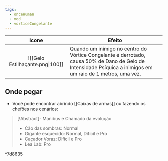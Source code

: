 ```yaml
---
tags:
  - onceHuman
  - mod
  - vorticeCongelante
---
```


|              Icone              | Efeito                                                          |
| :-----------------------------: | --------------------------------------------------------------- |
| ![[Gelo Estilhaçante.png\|100]] | Quando um inimigo no centro do Vórtice Congelante é derrotado, causa 50% de Dano de Gelo de Intensidade Psíquica a inimigos em um raio de 1 metros, uma vez. |

## Onde pegar

- Você pode encontrar abrindo [[Caixas de armas]] ou fazendo os chefões nos cenários:

> [!Abstract]- Manibus e Chamado da evolução
> - Cão das sombras: Normal  
> - Gigante esquecido: Normal, Difícil e Pro  
> - Caçador Voraz: Difícil e Pro  
> - Lea Lab: Pro

^7d8635

